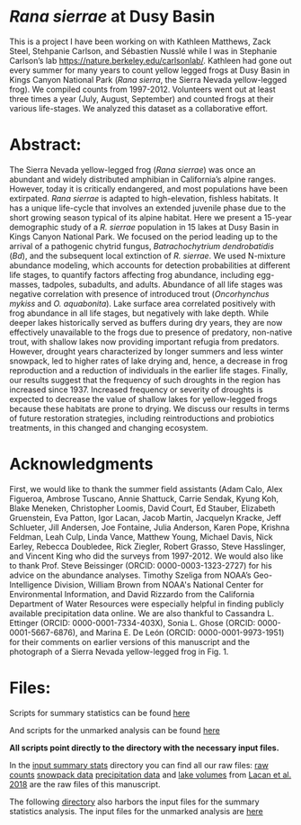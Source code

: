 # _Rana sierrae_ at Dusy Basin

This is a project I have been working on with Kathleen Matthews, Zack Steel, Stehpanie Carlson, and Sébastien Nusslé while I was in Stephanie Carlson’s lab https://nature.berkeley.edu/carlsonlab/.  Kathleen had gone out every summer for many years to count yellow legged frogs at Dusy Basin in Kings Canyon National Park (*Rana sierra*, the Sierra Nevada yellow-legged frog). We compiled counts from 1997-2012. Volunteers went out at least three times a year (July, August, September) and counted frogs at their various life-stages. We analyzed this dataset as a collaborative effort. 


# Abstract:

The Sierra Nevada yellow-legged frog (*Rana sierrae*) was once an abundant and widely distributed amphibian in California’s alpine ranges. However, today it is critically endangered, and most populations have been extirpated. *Rana sierrae* is adapted to high-elevation, fishless habitats. It has a unique life-cycle that involves an extended juvenile phase due to the short growing season typical of its alpine habitat. Here we present a 15-year demographic study of a *R. sierrae* population in 15 lakes at Dusy Basin in Kings Canyon National Park. We focused on the period leading up to the arrival of a pathogenic chytrid fungus, *Batrachochytrium dendrobatidis* (*Bd*), and the subsequent local extinction of *R. sierrae*. We used N-mixture abundance modeling, which accounts for detection probabilities at different life stages, to quantify factors affecting frog abundance, including egg-masses, tadpoles, subadults, and adults. Abundance of all life stages was negative correlation with presence of introduced trout (*Oncorhynchus mykiss* and *O. aquabonita*). Lake surface area correlated positively with frog abundance in all life stages, but negatively with lake depth. While deeper lakes historically served as buffers during dry years, they are now effectively unavailable to the frogs due to presence of predatory, non-native trout, with shallow lakes now providing important refugia from predators. However, drought years characterized by longer summers and less winter snowpack, led to higher rates of lake drying and, hence, a decrease in frog reproduction and a reduction of individuals in the earlier life stages. Finally, our results suggest that the frequency of such droughts in the region has increased since 1937. Increased frequency or severity of droughts is expected to decrease the value of shallow lakes for yellow-legged frogs because these habitats are prone to drying. We discuss our results in terms of future restoration strategies, including reintroductions and probiotics treatments, in this changed and changing ecosystem.

# Acknowledgments

First, we would like to thank the summer field assistants (Adam Calo, Alex Figueroa, Ambrose Tuscano, Annie Shattuck, Carrie Sendak, Kyung Koh, Blake Meneken, Christopher Loomis, David Court, Ed Stauber, Elizabeth Gruenstein, Eva Patton, Igor Lacan, Jacob Martin, Jacquelyn Kracke, Jeff Schlueter, Jill Andersen, Joe Fontaine, Julia Anderson, Karen Pope, Krishna Feldman, Leah Culp, Linda Vance, Matthew Young, Michael Davis, Nick Earley, Rebecca Doubledee, Rick Ziegler, Robert Grasso, Steve Hasslinger, and Vincent King who did the surveys from 1997-2012. We would also like to thank Prof. Steve Beissinger (ORCID: 0000-0003-1323-2727) for his advice on the abundance analyses. Timothy Szeliga from NOAA’s Geo-Intelligence Division, William Brown from NOAA's National Center for Environmental Information, and David Rizzardo from the California Department of Water Resources were especially helpful in finding publicly available precipitation data online. We are also thankful to Cassandra L. Ettinger (ORCID: 0000-0001-7334-403X), Sonia L. Ghose (ORCID: 0000-0001-5667-6876), and Marina E. De León (ORCID: 0000-0001-9973-1951) for their comments on earlier versions of this manuscript and the photograph of a Sierra Nevada yellow-legged frog in Fig. 1. 

# Files:

Scripts for summary statistics can be found [here](https://github.com/megaptera-helvetiae/DusyBasin/tree/master/Scripts_summaryStats) 

And scripts for the unmarked analysis can be found [here](https://github.com/megaptera-helvetiae/DusyBasin/tree/master/Scripts_unmarked)
 
**All scripts point directly to the directory with the necessary input files.**

In the [input summary stats](https://github.com/megaptera-helvetiae/DusyBasin/tree/master/Input_summaryStats) directory you can find all our raw files:
[raw counts](https://github.com/megaptera-helvetiae/DusyBasin/blob/master/Input_summaryStats/counts.txt) 
[snowpack data](https://github.com/megaptera-helvetiae/DusyBasin/blob/master/Input_summaryStats/snowpack.txt)
[precipitation data](https://github.com/megaptera-helvetiae/DusyBasin/blob/master/Input_summaryStats/water_content.txt)
and [lake volumes](https://github.com/megaptera-helvetiae/DusyBasin/blob/master/Input_summaryStats/LakeVolume%26SA_Data_Dusy.xls) from [Lacan et al. 2018](https://www.fs.fed.us/psw/publications/matthews/psw_2008_matthews001.pdf) are the raw files of this manuscript.

The following [directory](https://github.com/megaptera-helvetiae/DusyBasin/tree/master/Input_summaryStats) also harbors the input files for the summary statistics analysis.
The input files for the unmarked analysis are [here](https://github.com/megaptera-helvetiae/DusyBasin/tree/master/Data)